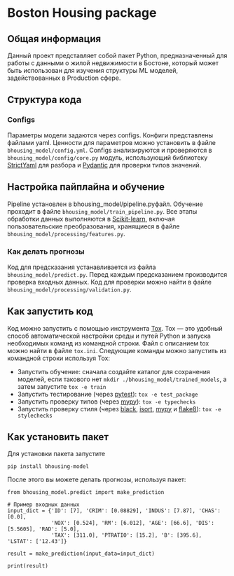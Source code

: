 # Boston Housing package

## Общая информация

Данный проект представляет собой пакет Python, предназначенный для работы с данными о жилой недвижимости в Бостоне, который может быть использован для изучения структуры ML моделей, задействованных в Production сфере.

## Структура кода 
### Configs

Параметры модели задаются через configs. Конфиги представлены файлами yaml. Ценности для параметров можно установить в файле `bhousing_model/config.yml`. Configs анализируются и проверяются в `bhousing_model/config/core.py` модуль, использующий библиотеку [StrictYaml](https://github.com/crdoconnor/strictyaml) для разбора и [Pydantic](https://pydantic-docs.helpmanual.io/) для проверки типов значений. 

## Настройка пайплайна и обучение

Pipeline установлен в bhousing_model/pipeline.pyфайл. Обучение проходит в файле `bhousing_model/train_pipeline.py`. Все этапы обработки данных выполняются в [Scikit-learn](https://scikit-learn.org/stable/), включая пользовательские преобразования, хранящиеся в файле `bhousing_model/processing/features.py`. 


### Как делать прогнозы

Код для предсказания устанавливается из файла `bhousing_model/predict.py`. Перед каждым предсказанием производится проверка входных данных. Код для проверки можно найти в файле `bhousing_model/processing/validation.py`. 


## Как запустить код 

Код можно запустить с помощью инструмента [Tox](https://pypi.org/project/tox/). Tox — это удобный способ автоматической настройки среды и путей Python и запуска необходимых команд из командной строки. Файл с описанием tox можно найти в файле `tox.ini`. Следующие команды можно запустить из командной строки используя Tox:

* Запустить обучение: сначала создайте каталог для сохранения моделей, если такового нет `mkdir ./bhousing_model/trained_models`, а затем запустите `tox -e train`
* Запустить тестирование (через [pytest](https://docs.pytest.org/en/6.2.x/)): `tox -e test_package`
* Запустить проверку типов (через [mypy](https://mypy.readthedocs.io/en/stable/)): `tox -e typechecks`
* Запустить проверку стиля (через [black](https://github.com/psf/black), [isort](https://github.com/PyCQA/isort), [mypy](https://mypy.readthedocs.io/en/stable/)
и [flake8](https://pypi.org/project/flake8/)): `tox -e stylechecks`

## Как установить пакет

Для установки пакета запустите 

```
pip install bhousing-model
```

После этого вы можете делать прогнозы, используя пакет: 

```
from bhousing_model.predict import make_prediction

# Пример входных данных
input_dict = {'ID': [7], 'CRIM': [0.08829], 'INDUS': [7.87], 'CHAS': [0.0], 
              'NOX': [0.524], 'RM': [6.012], 'AGE': [66.6], 'DIS': [5.5605], 'RAD': [5.0], 
              'TAX': [311.0], 'PTRATIO': [15.2], 'B': [395.6], 'LSTAT': ['12.43']}

result = make_prediction(input_data=input_dict)

print(result)
```
